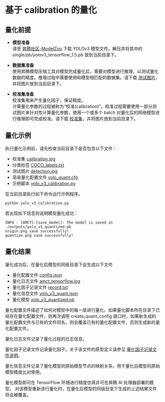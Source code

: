 # 基于 calibration 的量化

## 量化前提

+ **模型准备**  
请至
[昇腾社区-ModelZoo](https://ascend.huawei.com/zh/#/software/modelzoo/detail/C/210261e64adc42d2b3d84c447844e4c7)
下载 YOLOv3 模型文件。解压并将其中的 single/pb/yolov3_tensorflow_1.5.pb 放到当前目录下。

+ **数据集准备**  
使用昇腾模型压缩工具对模型完成量化后，需要对模型进行推理，以测试量化数据的精度。推理过程中需要使用和模型相匹配的数据集。请下载
[测试图片](https://c7xcode.obs.cn-north-4.myhuaweicloud.com/models/yolo_v3_calibration/detection.jpg)，并将图片放到当前目录下。

+ **校准集准备**  
校准集用来产生量化因子，保证精度。  
计算量化参数的过程被称为“校准(calibration)”。校准过程需要使用一部分测试图片来针对性计算量化参数，使用一个或多个 batch 对量化后的网络模型进行推理即可完成校准。请下载
[校准集](https://c7xcode.obs.cn-north-4.myhuaweicloud.com/models/yolo_v3_calibration/calibration.jpg)，并将图片放到当前目录下。

## 量化示例

执行量化示例前，请先检查当前目录下是否包含以下文件：

+ 校准集 [calibration.jpg](./calibration.jpg)
+ 分类标签 [COCO_labels.txt](./COCO_labels.txt)
+ 测试图片 [detection.jpg](./detection.jpg)
+ 简易量化配置文件 [yolo_quant.cfg](./yolo_quant.cfg)
+ 示例脚本 [yolo_v3_calibration.py](./yolo_v3_calibration.py)

在当前目录执行如下命令运行示例程序。

```python
python yolo_v3_calibration.py
```

若出现如下信息则说明模型量化成功：

```none
INFO - [AMCT]:[save_model]: The model is saved in ./outputs/yolo_v3_quantized.pb
origin.png save successfully!
quantize.png save successfully!
```

## 量化结果

量化成功后，在量化后模型的同级目录下会生成以下文件

+ 量化配置文件 [config.json](./config.json)
+ 量化日志文件 [amct_tensorflow.log](./amct_log/amct_tensorflow.log)
+ 量化因子记录文件 [record.txt](./record.txt)
+ 量化信息文件 [yolo_v3_quant.json](./outputs/yolo_v3_quant.json)
+ 量化模型 [yolo_v3_quantized.pb](./outputs/yolo_v3_quantized.pb)

量化配置文件描述了如何对模型中的每一层进行量化。如果量化脚本所在目录下已经存在量化配置文件，则再次调用 create_quant_config 接口时，如果新生成的量化配置文件与已有的文件同名，则会覆盖已有的量化配置文件，否则生成新的量化配置文件。

量化日志文件记录了量化过程的日志信息。

量化因子记录文件记录量化因子。关于该文件的原型定义请参见
[量化因子记录文件说明](https://support.huaweicloud.com/content/dam/cloudbu-site/archive/china/zh-cn/support/docs/auxiliarydevtool-cann330alphaXinfer/atlasamcttf_16_0014.html)。

量化信息文件记录了量化模型同原始模型节点的映射关系，用于量化后模型同原始模型精度比对使用。

量化模型即可在 TensorFlow 环境进行精度仿真并可在昇腾 AI 处理器部署的模型。
对该模型重新进行量化时，在量化后模型的同级目录下生成的上述结果文件将会被覆盖。
